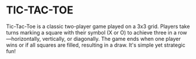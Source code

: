 # TIC-TAC-TOE
Tic-Tac-Toe is a classic two-player game played on a 3x3 grid. Players take turns marking a square with their symbol (X or O) to achieve three in a row—horizontally, vertically, or diagonally. The game ends when one player wins or if all squares are filled, resulting in a draw. It's simple yet strategic fun!
